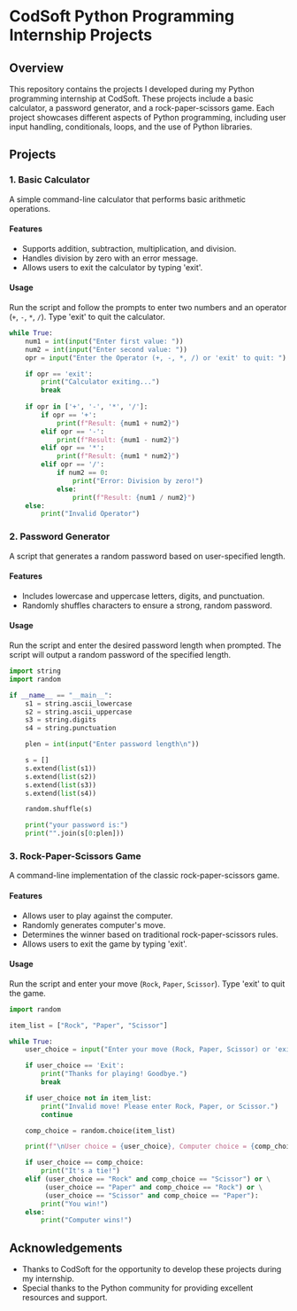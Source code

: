 # CodSoft Python Programming Internship Projects

## Overview
This repository contains the projects I developed during my Python programming internship at CodSoft. These projects include a basic calculator, a password generator, and a rock-paper-scissors game. Each project showcases different aspects of Python programming, including user input handling, conditionals, loops, and the use of Python libraries.

## Projects

### 1. Basic Calculator
A simple command-line calculator that performs basic arithmetic operations.

#### Features
- Supports addition, subtraction, multiplication, and division.
- Handles division by zero with an error message.
- Allows users to exit the calculator by typing 'exit'.

#### Usage
Run the script and follow the prompts to enter two numbers and an operator (`+`, `-`, `*`, `/`). Type 'exit' to quit the calculator.

```python
while True:
    num1 = int(input("Enter first value: "))
    num2 = int(input("Enter second value: "))
    opr = input("Enter the Operator (+, -, *, /) or 'exit' to quit: ")

    if opr == 'exit':
        print("Calculator exiting...")
        break
    
    if opr in ['+', '-', '*', '/']:
        if opr == '+':
            print(f"Result: {num1 + num2}")
        elif opr == '-':
            print(f"Result: {num1 - num2}")
        elif opr == '*':
            print(f"Result: {num1 * num2}")
        elif opr == '/':
            if num2 == 0:
                print("Error: Division by zero!")
            else:
                print(f"Result: {num1 / num2}")
    else:
        print("Invalid Operator")
```

### 2. Password Generator
A script that generates a random password based on user-specified length.

#### Features
- Includes lowercase and uppercase letters, digits, and punctuation.
- Randomly shuffles characters to ensure a strong, random password.

#### Usage
Run the script and enter the desired password length when prompted. The script will output a random password of the specified length.

```python
import string
import random

if __name__ == "__main__":
    s1 = string.ascii_lowercase
    s2 = string.ascii_uppercase
    s3 = string.digits
    s4 = string.punctuation

    plen = int(input("Enter password length\n"))

    s = []
    s.extend(list(s1))
    s.extend(list(s2))
    s.extend(list(s3))
    s.extend(list(s4))

    random.shuffle(s)

    print("your password is:")
    print("".join(s[0:plen]))
```

### 3. Rock-Paper-Scissors Game
A command-line implementation of the classic rock-paper-scissors game.

#### Features
- Allows user to play against the computer.
- Randomly generates computer's move.
- Determines the winner based on traditional rock-paper-scissors rules.
- Allows users to exit the game by typing 'exit'.

#### Usage
Run the script and enter your move (`Rock`, `Paper`, `Scissor`). Type 'exit' to quit the game.

```python
import random

item_list = ["Rock", "Paper", "Scissor"]

while True:
    user_choice = input("Enter your move (Rock, Paper, Scissor) or 'exit' to quit: ").capitalize()

    if user_choice == 'Exit':
        print("Thanks for playing! Goodbye.")
        break

    if user_choice not in item_list:
        print("Invalid move! Please enter Rock, Paper, or Scissor.")
        continue

    comp_choice = random.choice(item_list)

    print(f"\nUser choice = {user_choice}, Computer choice = {comp_choice}")

    if user_choice == comp_choice:
        print("It's a tie!")
    elif (user_choice == "Rock" and comp_choice == "Scissor") or \
         (user_choice == "Paper" and comp_choice == "Rock") or \
         (user_choice == "Scissor" and comp_choice == "Paper"):
        print("You win!")
    else:
        print("Computer wins!")
```

## Acknowledgements
- Thanks to CodSoft for the opportunity to develop these projects during my internship.
- Special thanks to the Python community for providing excellent resources and support.



